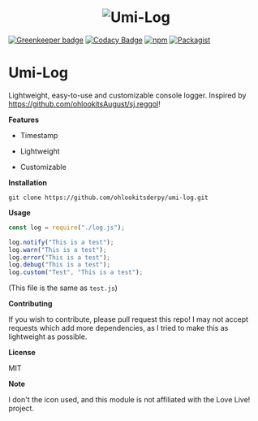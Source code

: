 <h1 align="center">
<img src="https://78.media.tumblr.com/411b7df1ecbbd44c7db811c2d7776e8c/tumblr_olim3aaQ2S1ubcx5fo1_250.png" alt="Umi-Log">
</h1>

[![Greenkeeper badge](https://badges.greenkeeper.io/ohlookitsderpy/umi-log.svg)](https://greenkeeper.io/)
[![Codacy Badge](https://api.codacy.com/project/badge/Grade/a3d22b9e6c0c4b4c86271e65858dbd51)](https://www.codacy.com/app/ohlookitsderpy/umi-log?utm_source=github.com&amp;utm_medium=referral&amp;utm_content=ohlookitsderpy/umi-log&amp;utm_campaign=Badge_Grade)
[![npm](https://img.shields.io/npm/v/npm.svg)](https://www.npmjs.com/package/umi-log)
[![Packagist](https://img.shields.io/packagist/l/doctrine/orm.svg)](https://www.npmjs.com/package/umi-log)

# Umi-Log

Lightweight, easy-to-use and customizable console logger. Inspired by https://github.com/ohlookitsAugust/sj.reggol!

**Features**

* Timestamp

* Lightweight

* Customizable

**Installation**

``git clone https://github.com/ohlookitsderpy/umi-log.git``

**Usage**
```js
const log = require("./log.js");

log.notify("This is a test");
log.warn("This is a test");
log.error("This is a test");
log.debug("This is a test");
log.custom("Test", "This is a test");
```
(This file is the same as ``test.js``)

**Contributing**

If you wish to contribute, please pull request this repo! I may not accept requests which add more dependencies, as I tried to make this as lightweight as possible.

**License**

MIT

**Note**

I don't the icon used, and this module is not affiliated with the Love Live! project.
